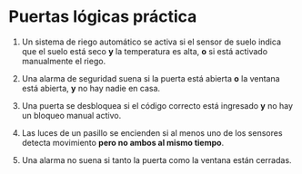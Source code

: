 # Puertas lógicas práctica

1. Un sistema de riego automático se activa si el sensor de suelo indica que el suelo está seco **y** la temperatura es alta, **o** si está activado manualmente el riego.

2. Una alarma de seguridad suena si la puerta está abierta **o** la ventana está abierta, **y** no hay nadie en casa.

3. Una puerta se desbloquea si el código correcto está ingresado **y** no hay un bloqueo manual activo.

4. Las luces de un pasillo se encienden si al menos uno de los sensores detecta movimiento **pero no ambos al mismo tiempo**.

5. Una alarma no suena si tanto la puerta como la ventana están cerradas.

